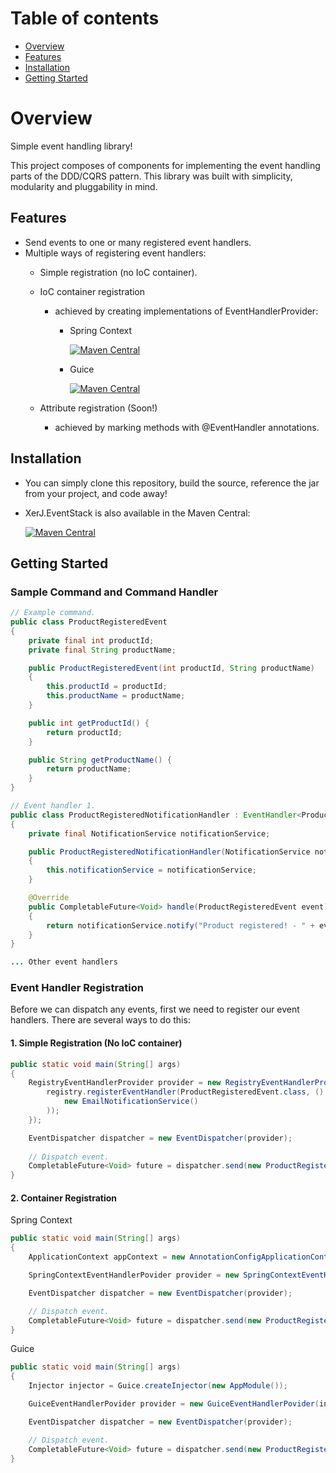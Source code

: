 # Table of contents
* [Overview](#overview)
* [Features](#features)
* [Installation](#installation)
* [Getting Started](#getting-started)

# Overview
Simple event handling library!

This project composes of components for implementing the event handling parts of the DDD/CQRS pattern. This library was built with simplicity, modularity and pluggability in mind.

## Features
* Send events to one or many registered event handlers.
* Multiple ways of registering event handlers:
    * Simple registration (no IoC container).
    * IoC container registration
      * achieved by creating implementations of EventHandlerProvider:
        * Spring Context
          
          [![Maven Central](https://img.shields.io/maven-central/v/io.github.xerprojects/xerj.eventstack.providers.springcontext.svg?style=for-the-badge)](https://mvnrepository.com/artifact/io.github.xerprojects/xerj.eventstack.providers.springcontext)
          
        * Guice
          
          [![Maven Central](https://img.shields.io/maven-central/v/io.github.xerprojects/xerj.eventstack.providers.guice.svg?style=for-the-badge)](https://mvnrepository.com/artifact/io.github.xerprojects/xerj.eventstack.providers.guice)
          
                    
    * Attribute registration (Soon!)
      * achieved by marking methods with @EventHandler annotations.

## Installation
* You can simply clone this repository, build the source, reference the jar from your project, and code away!

* XerJ.EventStack is also available in the Maven Central:

    [![Maven Central](https://img.shields.io/maven-central/v/io.github.xerprojects/xerj.eventstack.svg?style=for-the-badge)](https://mvnrepository.com/artifact/io.github.xerprojects/xerj.eventstack)

## Getting Started

### Sample Command and Command Handler

```java
// Example command.
public class ProductRegisteredEvent
{
    private final int productId;
    private final String productName;

    public ProductRegisteredEvent(int productId, String productName) 
    {
        this.productId = productId;
        this.productName = productName;
    }

    public int getProductId() {
        return productId;
    }

    public String getProductName() {
        return productName;
    }
}

// Event handler 1.
public class ProductRegisteredNotificationHandler : EventHandler<ProductRegisteredEvent>
{
    private final NotificationService notificationService;

    public ProductRegisteredNotificationHandler(NotificationService notificationService)
    {
        this.notificationService = notificationService;
    }

    @Override
    public CompletableFuture<Void> handle(ProductRegisteredEvent event)
    {
        return notificationService.notify("Product registered! - " + event.getProductName());
    }
}

... Other event handlers

```
### Event Handler Registration

Before we can dispatch any events, first we need to register our event handlers. There are several ways to do this:

#### 1. Simple Registration (No IoC container)
```java
public static void main(String[] args)
{
    RegistryEventHandlerProvider provider = new RegistryEventHandlerProvider(registry -> {
        registry.registerEventHandler(ProductRegisteredEvent.class, () -> new ProductRegisteredNotificationHandler(
            new EmailNotificationService()
        ));
    });

    EventDispatcher dispatcher = new EventDispatcher(provider);
    
    // Dispatch event.
    CompletableFuture<Void> future = dispatcher.send(new ProductRegisteredEvent(1, "My Product Name"));
}
```

#### 2. Container Registration

Spring Context
```java
public static void main(String[] args)
{ 
    ApplicationContext appContext = new AnnotationConfigApplicationContext(BeanConfigs.class);

    SpringContextEventHandlerPovider provider = new SpringContextEventHandlerPovider(appContext);

    EventDispatcher dispatcher = new EventDispatcher(provider);

    // Dispatch event.
    CompletableFuture<Void> future = dispatcher.send(new ProductRegisteredEvent(1, "My Product Name"));
}
```

Guice
```java
public static void main(String[] args)
{ 
    Injector injector = Guice.createInjector(new AppModule());

    GuiceEventHandlerPovider provider = new GuiceEventHandlerPovider(injector);

    EventDispatcher dispatcher = new EventDispatcher(provider);

    // Dispatch event.
    CompletableFuture<Void> future = dispatcher.send(new ProductRegisteredEvent(1, "My Product Name"));
}
```